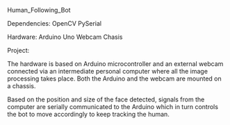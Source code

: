 Human_Following_Bot

Dependencies:
OpenCV
PySerial

Hardware:
Arduino Uno
Webcam
Chasis

Project:

The hardware is based on Arduino microcontroller and an external webcam connected via an intermediate personal
computer where all the image processing takes place. Both the Arduino and the webcam are mounted on a chassis. 

Based on the position and size of the face detected,
signals from the computer are serially communicated to the Arduino 
which in turn controls the bot to move accordingly to keep tracking the human.
